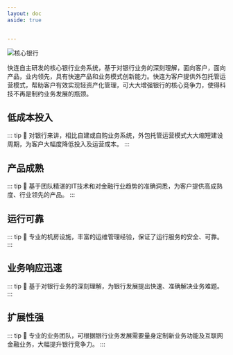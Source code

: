 ```yaml
---
layout: doc
aside: true


---
```


![核心银行](/static/corebank/core.png "核心银行系统")

快连自主研发的核心银行业务系统，基于对银行业务的深刻理解，面向客户，面向产品，业内领先，具有快速产品和业务模式创新能力。快连为客户提供外包托管运营模式，帮助客户有效实现轻资产化管理，可大大增强银行的核心竞争力，使得科技不再是制约业务发展的瓶颈。

## 低成本投入
::: tip 🎀
对银行来讲，相比自建或自购业务系统，外包托管运营模式大大缩短建设周期，为客户大幅度降低投入及运营成本。
:::

## 产品成熟
::: tip 🎀
基于团队精湛的IT技术和对金融行业趋势的准确洞悉，为客户提供高成熟度、行业领先的产品。
:::

## 运行可靠
::: tip 🎀
专业的机房设施，丰富的运维管理经验，保证了运行服务的安全、可靠。
:::

## 业务响应迅速
::: tip 🎀
基于对银行业务的深刻理解，为银行发展提出快速、准确解决业务难题。
:::

## 扩展性强
::: tip 🎀
专业的业务团队，可根据银行业务发展需要量身定制新业务功能及互联网金融业务，大幅提升银行竞争力。
:::